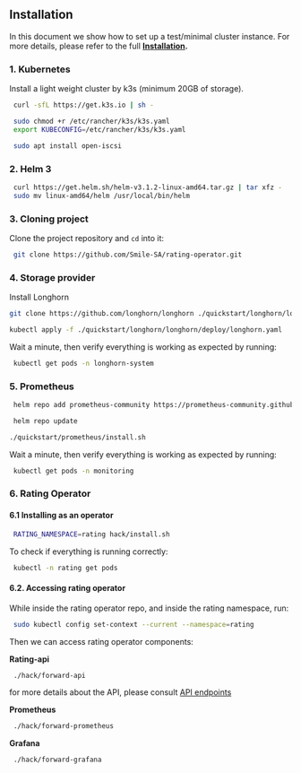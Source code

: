 ## **Installation**

In this document we show how to set up a test/minimal cluster instance. For more details, please refer to the full **[Installation](/documentation/INSTALL.md).**

### 1. Kubernetes

Install a light weight cluster by k3s (minimum 20GB of storage).

```sh
 curl -sfL https://get.k3s.io | sh -
```



```sh
 sudo chmod +r /etc/rancher/k3s/k3s.yaml
 export KUBECONFIG=/etc/rancher/k3s/k3s.yaml 
```

```sh
 sudo apt install open-iscsi
```





### 2. Helm 3



```sh
 curl https://get.helm.sh/helm-v3.1.2-linux-amd64.tar.gz | tar xfz -
 sudo mv linux-amd64/helm /usr/local/bin/helm
```

### 3. Cloning project

Clone the project repository and `cd` into it:

```sh
 git clone https://github.com/Smile-SA/rating-operator.git
```

### 4. Storage provider





Install Longhorn


```sh 
git clone https://github.com/longhorn/longhorn ./quickstart/longhorn/longhorn

kubectl apply -f ./quickstart/longhorn/longhorn/deploy/longhorn.yaml
```





Wait a minute, then verify everything is working as expected by running:

```sh
 kubectl get pods -n longhorn-system
```

### 5. Prometheus

```sh
 helm repo add prometheus-community https://prometheus-community.github.io/helm-charts

 helm repo update

./quickstart/prometheus/install.sh
```
Wait a minute, then verify everything is working as expected by running:
```sh
 kubectl get pods -n monitoring
```

### 6. Rating Operator

#### 6.1 Installing as an operator

```sh
 RATING_NAMESPACE=rating hack/install.sh
```

To check if everything is running correctly:

```sh
 kubectl -n rating get pods
```
#### 6.2. Accessing rating operator  

While inside the rating operator repo, and inside the rating namespace, run:

```sh
 sudo kubectl config set-context --current --namespace=rating
```

Then we can access rating operator components:

**Rating-api**
```sh
 ./hack/forward-api
```
for more details about the API, please consult [API endpoints](/documentation/API.md)

**Prometheus**
```sh
 ./hack/forward-prometheus
```

**Grafana**
```sh
 ./hack/forward-grafana
```
